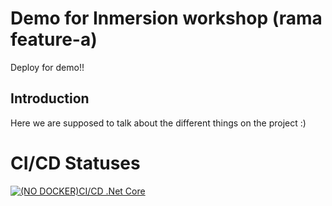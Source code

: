 
# Demo for Inmersion workshop (rama feature-a)

Deploy for demo!!
## Introduction

Here we are supposed to talk about the different things on the project :)

# CI/CD Statuses

[![(NO DOCKER)CI/CD .Net Core](https://github.com/lfraileorg/NETCore_CI_CD/actions/workflows/no_docker_ci_cd.yml/badge.svg)](https://github.com/lfraileorg/NETCore_CI_CD/actions/workflows/no_docker_ci_cd.yml)


